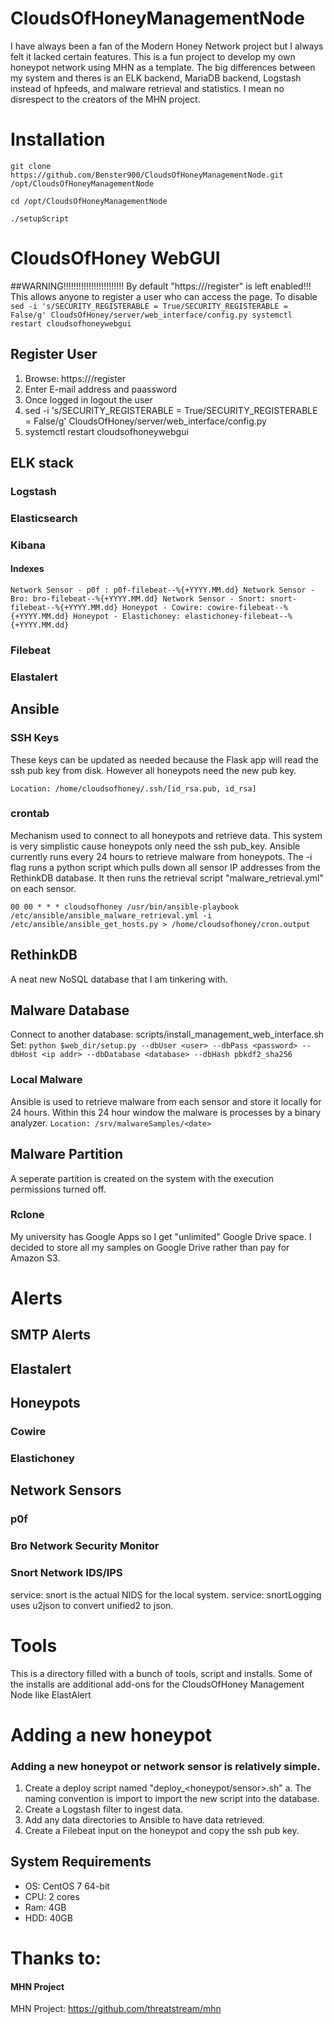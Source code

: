 # CloudsOfHoneyManagementNode
I have always been a fan of the Modern Honey Network project but I always felt it lacked certain features. This is a fun project to develop my own honeypot network using MHN as a template. The big differences between my system and theres is an ELK backend, MariaDB backend, Logstash instead of hpfeeds, and malware retrieval and statistics. I mean no disrespect to the creators of the MHN project.

# Installation
`git clone https://github.com/Benster900/CloudsOfHoneyManagementNode.git /opt/CloudsOfHoneyManagementNode`

`cd /opt/CloudsOfHoneyManagementNode`

`./setupScript`


# CloudsOfHoney WebGUI
##WARNING!!!!!!!!!!!!!!!!!!!!!!!!
By default "https://<IP addr>/register" is left enabled!!! This allows anyone to register a user who can access the page. To disable
`sed -i 's/SECURITY_REGISTERABLE = True/SECURITY_REGISTERABLE = False/g' CloudsOfHoney/server/web_interface/config.py
systemctl restart cloudsofhoneywebgui`

## Register User
1. Browse: https://<IP addr>/register
2. Enter E-mail address and paassword
3. Once logged in logout the user
4. sed -i 's/SECURITY_REGISTERABLE = True/SECURITY_REGISTERABLE = False/g' CloudsOfHoney/server/web_interface/config.py
5. systemctl restart cloudsofhoneywebgui

## ELK stack
### Logstash


### Elasticsearch


### Kibana
#### Indexes
`Network Sensor - p0f : p0f-filebeat--%{+YYYY.MM.dd}
Network Sensor - Bro: bro-filebeat--%{+YYYY.MM.dd}
Network Sensor - Snort: snort-filebeat--%{+YYYY.MM.dd}
Honeypot - Cowire: cowire-filebeat--%{+YYYY.MM.dd}
Honeypot - Elastichoney: elastichoney-filebeat--%{+YYYY.MM.dd}
`

### Filebeat


### Elastalert



## Ansible
### SSH Keys
These keys can be updated as needed because the Flask app will read the ssh pub key from disk. However all honeypots need the new pub key.

`Location: /home/cloudsofhoney/.ssh/[id_rsa.pub, id_rsa]`

### crontab
Mechanism used to connect to all honeypots and retrieve data. This system is very simplistic cause honeypots only need the ssh pub_key.
Ansible currently runs every 24 hours to retrieve malware from honeypots. The -i flag runs a python script which pulls down all sensor IP addresses from the RethinkDB database. It then runs the retrieval script "malware_retrieval.yml" on each sensor.

`00 00 * * * cloudsofhoney /usr/bin/ansible-playbook /etc/ansible/ansible_malware_retrieval.yml -i /etc/ansible/ansible_get_hosts.py > /home/cloudsofhoney/cron.output`


## RethinkDB
A neat new NoSQL database that I am tinkering with.

## Malware Database
Connect to another database: scripts/install_management_web_interface.sh
Set: `python $web_dir/setup.py --dbUser <user> --dbPass <password> --dbHost <ip addr> --dbDatabase <database> --dbHash pbkdf2_sha256`
### Local Malware
Ansible is used to retrieve malware from each sensor and store it locally for 24 hours. Within this 24 hour window the malware is processes by a binary analyzer.
`Location: /srv/malwareSamples/<date>`


## Malware Partition
A seperate partition is created on the system with the execution permissions turned off.

### Rclone
My university has Google Apps so I get "unlimited" Google Drive space. I decided to store all my samples on Google Drive rather than pay for Amazon S3.


# Alerts
## SMTP Alerts


## Elastalert



## Honeypots
### Cowire
### Elastichoney

## Network Sensors
### p0f


### Bro Network Security Monitor


### Snort Network IDS/IPS
service: snort is the actual NIDS for the local system.
service: snortLogging uses u2json to convert unified2 to json.

# Tools
This is a directory filled with a bunch of tools, script and installs. Some of the installs are additional add-ons for the CloudsOfHoney Management Node like ElastAlert


# Adding a new honeypot
### Adding a new honeypot or network sensor is relatively simple.
1. Create a deploy script named "deploy_<honeypot/sensor>.sh"
   a. The naming convention is import to import the new script into the database.
2. Create a Logstash filter to ingest data.
3. Add any data directories to Ansible to have data retrieved.
4. Create a Filebeat input on the honeypot and copy the ssh pub key.

## System Requirements
* OS: CentOS 7 64-bit
* CPU: 2 cores
* Ram: 4GB
* HDD: 40GB


# Thanks to:
#### MHN Project
MHN Project: https://github.com/threatstream/mhn
